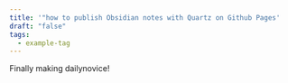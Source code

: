 ```yaml
---
title: '"how to publish Obsidian notes with Quartz on Github Pages'
draft: "false"
tags:
  - example-tag
---
```

Finally making dailynovice!